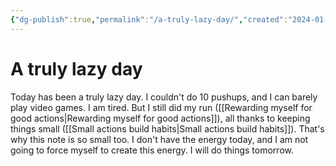 ```yaml
---
{"dg-publish":true,"permalink":"/a-truly-lazy-day/","created":"2024-01-08T21:09:43.000+09:00","updated":"2024-01-08T21:11:37.000+09:00"}
---
```


# A truly lazy day

Today has been a truly lazy day. I couldn't do 10 pushups, and I can barely play video games. I am tired. But I still did my run ([[Rewarding myself for good actions\|Rewarding myself for good actions]]), all thanks to keeping things small ([[Small actions build habits\|Small actions build habits]]). That's why this note is so small too. I don't have the energy today, and I am not going to force myself to create this energy. I will do things tomorrow.
